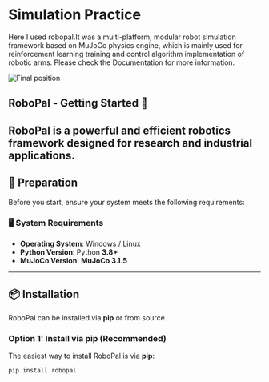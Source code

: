 # Simulation Practice

Here I used robopal.It was a multi-platform, modular robot simulation framework based on MuJoCo physics engine, which is mainly used for reinforcement learning training and control algorithm implementation of robotic arms. Please check the Documentation for more information.

![Final position](https://github.com/user-attachments/assets/c383745f-0951-4aae-9d83-4978e9e044aa)


## RoboPal - Getting Started 🚀

RoboPal is a powerful and efficient robotics framework designed for research and industrial applications. 
---

## 📌 **Preparation**
Before you start, ensure your system meets the following requirements:

### **🖥️ System Requirements**
- **Operating System**: Windows / Linux
- **Python Version**: Python **3.8+**
- **MuJoCo Version**: **MuJoCo 3.1.5**

---

## 📦 **Installation**
RoboPal can be installed via **pip** or from source.

### **Option 1: Install via pip (Recommended)**
The easiest way to install RoboPal is via **pip**:
```bash
pip install robopal
